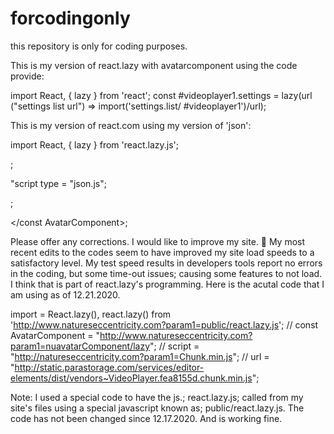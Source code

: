 # forcodingonly
this repository is only for coding purposes.

This is my version of react.lazy with avatarcomponent
using the code provide:

import React, { lazy } from 'react';
const #videoplayer1.settings = lazy(url
 ("settings list url") => import('settings.list/
#videoplayer1')/url);

This is my version of react.com using my version of 'json':

import React, { lazy } from 'react.lazy.js';

<const AvatarComponent>;

"script type = "json.js";
<script>
"Site" = "https://www.natureseccentricity.com?url={pagetitle}";
"@name" = "#Videoplayer1.settings.list";
 "@list" = "pause, stop, rewind, fast forward, volume up, volume down";
 </script>;
 </const AvatarComponent>;

Please offer any corrections. I would like to improve my site.
🙂
My most recent edits to the codes seem to have improved my site load speeds to a satisfactory level.
My test speed results in developers tools report no errors in the coding, but some time-out issues; causing some features to not load. I think that is part of react.lazy's programming. Here is the acutal code that I am using as of 12.21.2020.


import = React.lazy(), react.lazy() from 'http://www.natureseccentricity.com?param1=public/react.lazy.js';
// const AvatarComponent = "http://www.natureseccentricity.com?param1=nuavatarComponent/lazy";
// script = "http://natureseccentricity.com?param1=Chunk.min.js";
// url = "http://static.parastorage.com/services/editor-elements/dist/vendors~VideoPlayer.fea8155d.chunk.min.js";

Note: I used a special code to have the js.; react.lazy.js; called from my site's files using a special javascript known as; public/react.lazy.js.
The code has not been changed since 12.17.2020. And is working fine.
